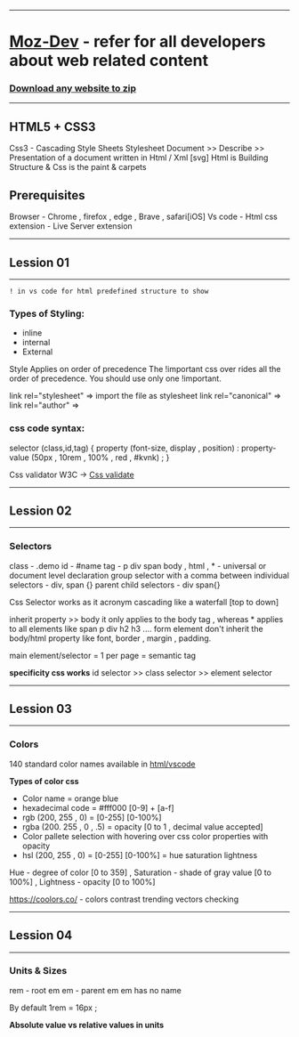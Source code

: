 

------------------------------------------------------------------------------------------------------
# [Moz-Dev](https://developer.mozilla.org/en-US/) - refer for all developers about web related content 

### [Download any website to zip](https://www.google.com/search?channel=fs&client=ubuntu-sn&q=save+web+2+zip)
-------------------------------------------------------------------------------------------------------

**HTML5 + CSS3**
-----------------
Css3 - Cascading Style Sheets 
Stylesheet Document >> Describe >> Presentation of a document written in Html / Xml [svg] 
Html is Building Structure & Css is the paint & carpets

## **Prerequisites**

Browser - Chrome , firefox , edge , Brave , safari[iOS]
Vs code - Html css extension - Live Server extension

------------------------------------------------------------------------------------------------------
## **Lession 01**
------------------------------------------------------------------------------------------------------

`! in vs code for html predefined structure to show`

### Types of Styling: 
- inline
- internal
- External

Style Applies on order of precedence
The !important css over rides all the order of precedence.
You should use only one !important.

link rel="stylesheet" => import the file as stylesheet
link rel="canonical" =>
link rel="author" => 

### css code syntax:
selector (class,id,tag) {
property (font-size, display , position) : property-value (50px , 10rem , 100% , red , #kvnk) ;
}

Css validator W3C -> [Css validate](https://jigsaw.w3.org/css-validator/) 

------------------------------------------------------------------------------------------------------
## **Lession 02**
------------------------------------------------------------------------------------------------------

### Selectors
class - .demo
id - #name
tag - p div span
body , html , * - universal or document level declaration 
group selector with a comma between individual selectors - div, span {}
parent child selectors - div span{} 

Css Selector works as it acronym cascading like a waterfall [top to down]

inherit property >> body it only applies to the body tag , whereas * applies to all elements like span p div h2 h3 ....
form element don't inherit the body/html property like font, border , margin , padding.

main element/selector = 1 per page = semantic tag 

**specificity css works**
id selector >> class selector >> element selector


------------------------------------------------------------------------------------------------------
## **Lession 03**
------------------------------------------------------------------------------------------------------

### Colors
140 standard color names available in [html/vscode](https://www.w3schools.com/colors/colors_names.asp) 

**Types of color css**
- Color name = orange blue
- hexadecimal code = #fff000 [0-9] + [a-f]
- rgb (200, 255 , 0) = [0-255] [0-100%]
- rgba (200. 255 , 0 , .5) = opacity [0 to 1 , decimal value accepted]
- Color pallete selection with hovering over css color properties with opacity
- hsl (200, 255 , 0) = [0-255] [0-100%] = hue saturation lightness

Hue - degree of color [0 to 359] , Saturation - shade of gray value [0 to 100%] , Lightness - opacity [0 to 100%]

https://coolors.co/ - colors contrast trending vectors checking


------------------------------------------------------------------------------------------------------
## **Lession 04**
------------------------------------------------------------------------------------------------------

### Units & Sizes
rem - root em
em - parent em
em has no name

By default 1rem = 16px ;

**Absolute value vs relative values in units**































